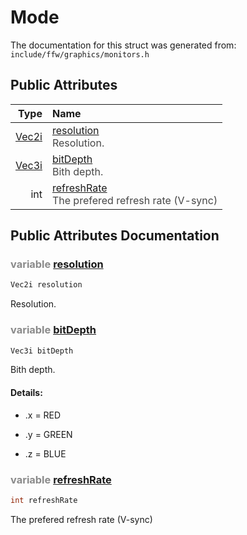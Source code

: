 Mode
===================================


The documentation for this struct was generated from: `include/ffw/graphics/monitors.h`



## Public Attributes

| Type | Name |
| -------: | :------- |
|  [Vec2i](ffw.html#e4e07ebe) | [resolution](#eef48160)<div style="opacity:0.8;">Resolution. </div> |
|  [Vec3i](ffw.html#1bc00754) | [bitDepth](#690132ed)<div style="opacity:0.8;">Bith depth. </div> |
|  int | [refreshRate](#413cba60)<div style="opacity:0.8;">The prefered refresh rate (V-sync) </div> |


## Public Attributes Documentation

### <span style="opacity:0.5;">variable</span> <a id="eef48160" href="#eef48160">resolution</a>

```cpp
Vec2i resolution
```

Resolution. 

### <span style="opacity:0.5;">variable</span> <a id="690132ed" href="#690132ed">bitDepth</a>

```cpp
Vec3i bitDepth
```

Bith depth. 

#### Details:

* .x = RED

* .y = GREEN

* .z = BLUE 



### <span style="opacity:0.5;">variable</span> <a id="413cba60" href="#413cba60">refreshRate</a>

```cpp
int refreshRate
```

The prefered refresh rate (V-sync) 



